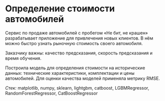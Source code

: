 # Определение стоимости автомобилей

Сервис по продаже автомобилей с пробегом «Не бит, не крашен» разрабатывает приложение для привлечения новых клиентов. В нём можно быстро узнать рыночную стоимость своего автомобиля. 

Заказчику важны: качество предсказания, скорость предсказания и время обучения.

Построила модель для определения стоимости на исторические данных: технические характеристики, комплектации и цены автомобилей. Для оценки качества моделей применяла метрику RMSE.

*Стек:* matplotlib, numpy, sklearn, lightgbm, catboost, LGBMRegressor, RandomForestRegressor, CatBoostRegressor
